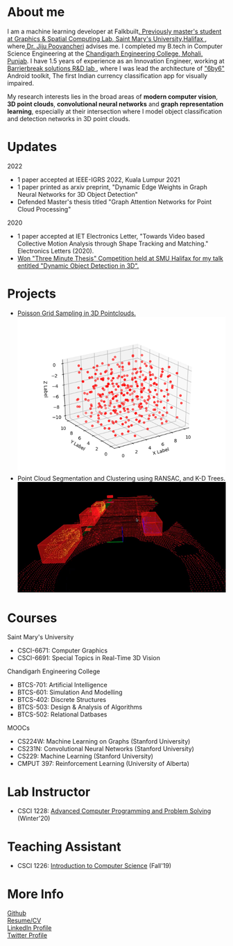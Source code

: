 # About me
I am a machine learning developer at Falkbuilt<a href="https://falkbuilt.com">. Previously master's student at<a href="http://cs.smu.ca/~jiju/"> Graphics & Spatial Computing Lab, Saint Mary's University,Halifax </a>, where<a href="http://cs.smu.ca/~jiju/"> Dr. Jiju Poovancheri</a> advises me. I completed my B.tech in Computer Science Engineering at the <a href="https://www.cgc.edu.in/">Chandigarh Engineering College, Mohali, Punjab</a>. I have 1.5 years of experience as an Innovation Engineer, working at <a href="https://www.barrierbreak.com/"> Barrierbreak solutions R&D lab </a>, where I was lead the architecture of <a href="https://www.barrierbreak.com/6by6/"> "6by6" </a> Android toolkit, The first Indian currency classification app for visually impaired.


My research interests lies in the broad areas of <b>modern computer vision</b>, <b>3D point clouds</b>, <b>convolutional neural networks</b> and <b>graph representation learning</b>, especially at their intersection where I model object classification and detection networks in 3D point clouds.  
 
# Updates
2022
- 1 paper accepted at IEEE-IGRS 2022, Kuala Lumpur
2021
- 1 paper printed as arxiv preprint, "Dynamic Edge Weights in Graph Neural Networks for 3D Object Detection"
- Defended Master's thesis titled "Graph Attention Networks for Point Cloud Processing"

2020
- 1 paper accepted at IET Electronics Letter, "Towards Video based Collective Motion Analysis through Shape Tracking and Matching." Electronics Letters (2020).
- <a href="https://campusnews.smu.ca/research-academics/2020/3/13/three-minute-thesis-winner-to-represent-saint-marys-at-atlantic-competition">Won "Three Minute Thesis" Competition held at SMU Halifax for my talk entitled "Dynamic Object Detection in 3D".</a>

# Projects
- <a href="https://github.com/sumeshthakr/PointCloudSampling">Poisson Grid Sampling in 3D Pointclouds. </a>
  ![Pointcloud generated using Poisson grid](https://github.com/sumeshthakr/PointCloudSampling/blob/master/Poisson.png)
-  Point Cloud Segmentation and Clustering using RANSAC, and K-D Trees.
  ![RANSAC and K-D Trees](https://github.com/sumeshthakr/PointCloudSampling/blob/master/3dbbbox.jpg)


# Courses
Saint Mary's University
- CSCI-6671: Computer Graphics
- CSCI-6691: Special Topics in Real-Time 3D Vision

Chandigarh Engineering College 
- BTCS-701: Artificial Intelligence
- BTCS-601: Simulation And Modelling
- BTCS-402: Discrete Structures
- BTCS-503: Design & Analysis of Algorithms
- BTCS-502: Relational Datbases

MOOCs
- CS224W: Machine Learning on Graphs (Stanford University)
- CS231N: Convolutional Neural Networks (Stanford University)
- CS229: Machine Learning (Stanford University)
- CMPUT 397: Reinforcement Learning (University of Alberta)

# Lab Instructor
- CSCI 1228: <a href="http://cs.smu.ca/~myoung/csci1228/">Advanced Computer Programming and Problem Solving</a> (Winter'20)

# Teaching Assistant
- CSCI 1226: <a href="http://cs.smu.ca/~myoung/csci1226/">Introduction to Computer Science</a> (Fall'19)



# More Info
<a href="https://github.com/sumeshthakr">Github</a> <br>
<a href="https://github.com/sumeshthakr/sumeshthakr.github.io/blob/master/Sumesh_CV.pdf">Resume/CV</a> <br>
<a href="https://www.linkedin.com/in/sumeshthkr/">LinkedIn Profile</a> <br>
<a href="https://twitter.com/sumesh_thakur">Twitter Profile</a>
